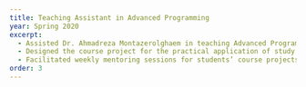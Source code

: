 ```yaml
---
title: Teaching Assistant in Advanced Programming
year: Spring 2020
excerpt:
  - Assisted Dr. Ahmadreza Montazerolghaem in teaching Advanced Programming at the University of Isfahan
  - Designed the course project for the practical application of study materials
  - Facilitated weekly mentoring sessions for students’ course projects
order: 3
---
```

